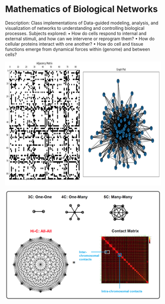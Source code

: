 # Mathematics of Biological Networks

Description: Class implementations of Data-guided modeling, analysis, and visualization of networks to understanding and
controlling biological processes. Subjects explored:
• How do cells respond to internal and external stimuli, and how can we intervene or reprogram them?
• How do cellular proteins interact with one another?
• How do cell and tissue functions emerge from dynamical forces within (genome) and between cells?

<p align="center">
  <img src="./img/results.png" alt="Image Description" width="750" height="400">
</p>

<p align="center">
  <img src="./img/Hi_C.png" alt="Image Description" width="500" height="350">
</p>

